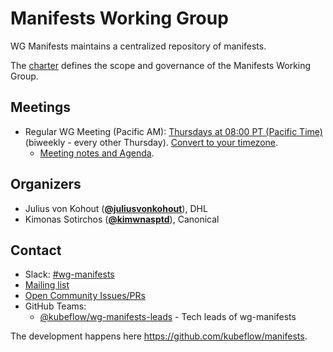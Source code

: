 <!---
This is an autogenerated file!

Please do not edit this file directly, but instead make changes to the
sigs.yaml file in the project root.

To understand how this file is generated, see https://github.com/kubeflow/community/blob/master/generator/README.md
--->
# Manifests Working Group

WG Manifests maintains a centralized repository of manifests.

The [charter](charter.md) defines the scope and governance of the Manifests Working Group.

## Meetings
* Regular WG Meeting (Pacific AM): [Thursdays at 08:00 PT (Pacific Time)]() (biweekly - every other Thursday). [Convert to your timezone](http://www.thetimezoneconverter.com/?t=08:00&tz=PT%20%28Pacific%20Time%29).
  * [Meeting notes and Agenda](https://bit.ly/kf-wg-manifests-notes).

## Organizers

* Julius von Kohout (**[@juliusvonkohout](https://github.com/juliusvonkohout)**), DHL
* Kimonas Sotirchos (**[@kimwnasptd](https://github.com/kimwnasptd)**), Canonical

## Contact
- Slack: [#wg-manifests](https://kubeflow.slack.com/messages/wg-manifests)
- [Mailing list](https://groups.google.com/forum/#!forum/kubeflow-discuss)
- [Open Community Issues/PRs](https://github.com/kubeflow/community/labels/wg%2Farea/wg-manifests)
- GitHub Teams:
    - [@kubeflow/wg-manifests-leads](https://github.com/orgs/kubeflow/teams/wg-manifests-leads) - Tech leads of wg-manifests
<!-- BEGIN CUSTOM CONTENT -->
The development happens here https://github.com/kubeflow/manifests.
<!-- END CUSTOM CONTENT -->
